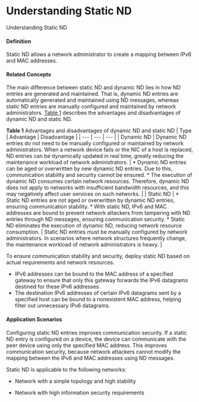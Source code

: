 Understanding Static ND
=======================

Understanding Static ND

#### Definition

Static ND allows a network administrator to create a mapping between IPv6 and MAC addresses.


#### Related Concepts

The main difference between static ND and dynamic ND lies in how ND entries are generated and maintained. That is, dynamic ND entries are automatically generated and maintained using ND messages, whereas static ND entries are manually configured and maintained by network administrators. [Table 1](#EN-US_CONCEPT_0000001130622502__table811145961914) describes the advantages and disadvantages of dynamic ND and static ND.

**Table 1** Advantages and disadvantages of dynamic ND and static ND
| Type | Advantage | Disadvantage |
| --- | --- | --- |
| Dynamic ND | Dynamic ND entries do not need to be manually configured or maintained by network administrators. When a network device fails or the NIC of a host is replaced, ND entries can be dynamically updated in real time, greatly reducing the maintenance workload of network administrators. | * Dynamic ND entries can be aged or overwritten by new dynamic ND entries. Due to this, communication stability and security cannot be ensured. * The execution of dynamic ND consumes certain network resources. Therefore, dynamic ND does not apply to networks with insufficient bandwidth resources, and this may negatively affect user services on such networks. |
| Static ND | * Static ND entries are not aged or overwritten by dynamic ND entries, ensuring communication stability. * With static ND, IPv6 and MAC addresses are bound to prevent network attackers from tampering with ND entries through ND messages, ensuring communication security. * Static ND eliminates the execution of dynamic ND, reducing network resource consumption. | Static ND entries must be manually configured by network administrators. In scenarios where network structures frequently change, the maintenance workload of network administrators is heavy. |


To ensure communication stability and security, deploy static ND based on actual requirements and network resources.

* IPv6 addresses can be bound to the MAC address of a specified gateway to ensure that only this gateway forwards the IPv6 datagrams destined for these IPv6 addresses.
* The destination IPv6 addresses of certain IPv6 datagrams sent by a specified host can be bound to a nonexistent MAC address, helping filter out unnecessary IPv6 datagrams.


#### Application Scenarios

Configuring static ND entries improves communication security. If a static ND entry is configured on a device, the device can communicate with the peer device using only the specified MAC address. This improves communication security, because network attackers cannot modify the mapping between the IPv6 and MAC addresses using ND messages.

Static ND is applicable to the following networks:

* Network with a simple topology and high stability

* Network with high information security requirements